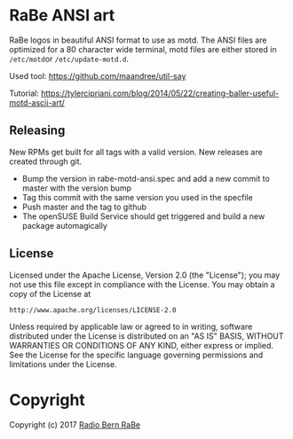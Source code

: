 # RaBe ANSI art
RaBe logos in beautiful ANSI format to use as motd. The ANSI files are optimized for a 80 character wide terminal, motd files are either stored in `/etc/motd`or `/etc/update-motd.d`.

Used tool: https://github.com/maandree/util-say

Tutorial: https://tylercipriani.com/blog/2014/05/22/creating-baller-useful-motd-ascii-art/

## Releasing

New RPMs get built for all tags with a valid version. New releases are created through git.

* Bump the version in rabe-motd-ansi.spec and add a new commit to master with the version bump
* Tag this commit with the same version you used in the specfile
* Push master and the tag to github
* The openSUSE Build Service should get triggered and build a new package automagically

## License

Licensed under the Apache License, Version 2.0 (the "License");
you may not use this file except in compliance with the License.
You may obtain a copy of the License at

    http://www.apache.org/licenses/LICENSE-2.0

Unless required by applicable law or agreed to in writing, software
distributed under the License is distributed on an "AS IS" BASIS,
WITHOUT WARRANTIES OR CONDITIONS OF ANY KIND, either express or implied.
See the License for the specific language governing permissions and
limitations under the License.

# Copyright

Copyright (c) 2017 [Radio Bern RaBe](http://rabe.ch)
